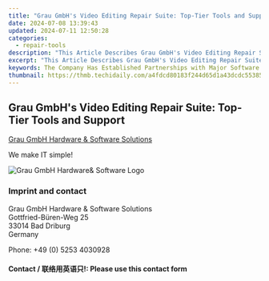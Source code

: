 ```yaml
---
title: "Grau GmbH's Video Editing Repair Suite: Top-Tier Tools and Support"
date: 2024-07-08 13:39:43
updated: 2024-07-11 12:50:28
categories:
  - repair-tools
description: "This Article Describes Grau GmbH's Video Editing Repair Suite: Top-Tier Tools and Support"
excerpt: "This Article Describes Grau GmbH's Video Editing Repair Suite: Top-Tier Tools and Support"
keywords: The Company Has Established Partnerships with Major Software Providers to Ensure Seamless Integration.,Customer Support Is Available 24/7 Through Multiple Communication Channels.,A Significant Portion of Grau GmbH's Revenue Comes From Their Video Editing Suite Services.,Positive Testimonials Highlight the Reliability and Ease-of-Use of Grau GmbH’s Software Solutions.,The Company Is Actively Expanding Its Service Offerings to Include Audio Post-Production Support.,A Recent Survey Indicated High Client Satisfaction with Grau GmbH's Video Editing Tools.,Grau GmbH Has Won Multiple Awards for Innovation in the Field of Digital Media Services.,The Company Emphasizes Security and Privacy, Especially when Handling Client Projects.,Grau GmbH Video Editing Suite,Professional Media Services Stuttgart,Top-Tier Digital Post Production,24/7 Customer Support Media Software,Reliable Integrated Editing Tools,Award-Winning Media Solutions,Client Satisfaction in Video Editing Services
thumbnail: https://thmb.techidaily.com/a4fdcd80183f244d65d1a43dcdc553851a248e6cf760faf0d85aa4162c1de5de.jpg
---
```


## Grau GmbH's Video Editing Repair Suite: Top-Tier Tools and Support

[Grau GmbH Hardware & Software Solutions](https://main.grauonline.de/)

We make IT simple!

![Grau GmbH Hardware& Software Logo](https://main.grauonline.de/wp-content/uploads/2021/05/output-onlinepngtools.png)

### Imprint and contact

 Grau GmbH Hardware & Software Solutions  
 Gottfried-Büren-Weg 25  
 33014 Bad Driburg  
 Germany

Phone: +49 (0) 5253 4030928

#### Contact / 联络用英语只!: Please use this contact form

<ins class="adsbygoogle"
     style="display:block"
     data-ad-format="autorelaxed"
     data-ad-client="ca-pub-7571918770474297"
     data-ad-slot="1223367746"></ins>



<ins class="adsbygoogle"
     style="display:block"
     data-ad-client="ca-pub-7571918770474297"
     data-ad-slot="8358498916"
     data-ad-format="auto"
     data-full-width-responsive="true"></ins>
